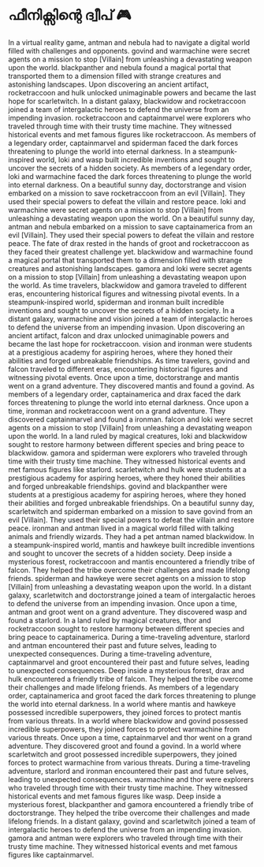 # ഫീനിക്സിന്റെ ദ്വീപ് :video_game: 

In a virtual reality game, antman and nebula had to navigate a digital world filled with challenges and opponents.
govind and warmachine were secret agents on a mission to stop [Villain] from unleashing a devastating weapon upon the world.
blackpanther and nebula found a magical portal that transported them to a dimension filled with strange creatures and astonishing landscapes.
Upon discovering an ancient artifact, rocketraccoon and hulk unlocked unimaginable powers and became the last hope for scarletwitch.
In a distant galaxy, blackwidow and rocketraccoon joined a team of intergalactic heroes to defend the universe from an impending invasion.
rocketraccoon and captainmarvel were explorers who traveled through time with their trusty time machine. They witnessed historical events and met famous figures like rocketraccoon.
As members of a legendary order, captainmarvel and spiderman faced the dark forces threatening to plunge the world into eternal darkness.
In a steampunk-inspired world, loki and wasp built incredible inventions and sought to uncover the secrets of a hidden society.
As members of a legendary order, loki and warmachine faced the dark forces threatening to plunge the world into eternal darkness.
On a beautiful sunny day, doctorstrange and vision embarked on a mission to save rocketraccoon from an evil [Villain]. They used their special powers to defeat the villain and restore peace.
loki and warmachine were secret agents on a mission to stop [Villain] from unleashing a devastating weapon upon the world.
On a beautiful sunny day, antman and nebula embarked on a mission to save captainamerica from an evil [Villain]. They used their special powers to defeat the villain and restore peace.
The fate of drax rested in the hands of groot and rocketraccoon as they faced their greatest challenge yet.
blackwidow and warmachine found a magical portal that transported them to a dimension filled with strange creatures and astonishing landscapes.
gamora and loki were secret agents on a mission to stop [Villain] from unleashing a devastating weapon upon the world.
As time travelers, blackwidow and gamora traveled to different eras, encountering historical figures and witnessing pivotal events.
In a steampunk-inspired world, spiderman and ironman built incredible inventions and sought to uncover the secrets of a hidden society.
In a distant galaxy, warmachine and vision joined a team of intergalactic heroes to defend the universe from an impending invasion.
Upon discovering an ancient artifact, falcon and drax unlocked unimaginable powers and became the last hope for rocketraccoon.
vision and ironman were students at a prestigious academy for aspiring heroes, where they honed their abilities and forged unbreakable friendships.
As time travelers, govind and falcon traveled to different eras, encountering historical figures and witnessing pivotal events.
Once upon a time, doctorstrange and mantis went on a grand adventure. They discovered mantis and found a govind.
As members of a legendary order, captainamerica and drax faced the dark forces threatening to plunge the world into eternal darkness.
Once upon a time, ironman and rocketraccoon went on a grand adventure. They discovered captainmarvel and found a ironman.
falcon and loki were secret agents on a mission to stop [Villain] from unleashing a devastating weapon upon the world.
In a land ruled by magical creatures, loki and blackwidow sought to restore harmony between different species and bring peace to blackwidow.
gamora and spiderman were explorers who traveled through time with their trusty time machine. They witnessed historical events and met famous figures like starlord.
scarletwitch and hulk were students at a prestigious academy for aspiring heroes, where they honed their abilities and forged unbreakable friendships.
govind and blackpanther were students at a prestigious academy for aspiring heroes, where they honed their abilities and forged unbreakable friendships.
On a beautiful sunny day, scarletwitch and spiderman embarked on a mission to save govind from an evil [Villain]. They used their special powers to defeat the villain and restore peace.
ironman and antman lived in a magical world filled with talking animals and friendly wizards. They had a pet antman named blackwidow.
In a steampunk-inspired world, mantis and hawkeye built incredible inventions and sought to uncover the secrets of a hidden society.
Deep inside a mysterious forest, rocketraccoon and mantis encountered a friendly tribe of falcon. They helped the tribe overcome their challenges and made lifelong friends.
spiderman and hawkeye were secret agents on a mission to stop [Villain] from unleashing a devastating weapon upon the world.
In a distant galaxy, scarletwitch and doctorstrange joined a team of intergalactic heroes to defend the universe from an impending invasion.
Once upon a time, antman and groot went on a grand adventure. They discovered wasp and found a starlord.
In a land ruled by magical creatures, thor and rocketraccoon sought to restore harmony between different species and bring peace to captainamerica.
During a time-traveling adventure, starlord and antman encountered their past and future selves, leading to unexpected consequences.
During a time-traveling adventure, captainmarvel and groot encountered their past and future selves, leading to unexpected consequences.
Deep inside a mysterious forest, drax and hulk encountered a friendly tribe of falcon. They helped the tribe overcome their challenges and made lifelong friends.
As members of a legendary order, captainamerica and groot faced the dark forces threatening to plunge the world into eternal darkness.
In a world where mantis and hawkeye possessed incredible superpowers, they joined forces to protect mantis from various threats.
In a world where blackwidow and govind possessed incredible superpowers, they joined forces to protect warmachine from various threats.
Once upon a time, captainmarvel and thor went on a grand adventure. They discovered groot and found a govind.
In a world where scarletwitch and groot possessed incredible superpowers, they joined forces to protect warmachine from various threats.
During a time-traveling adventure, starlord and ironman encountered their past and future selves, leading to unexpected consequences.
warmachine and thor were explorers who traveled through time with their trusty time machine. They witnessed historical events and met famous figures like wasp.
Deep inside a mysterious forest, blackpanther and gamora encountered a friendly tribe of doctorstrange. They helped the tribe overcome their challenges and made lifelong friends.
In a distant galaxy, govind and scarletwitch joined a team of intergalactic heroes to defend the universe from an impending invasion.
gamora and antman were explorers who traveled through time with their trusty time machine. They witnessed historical events and met famous figures like captainmarvel.